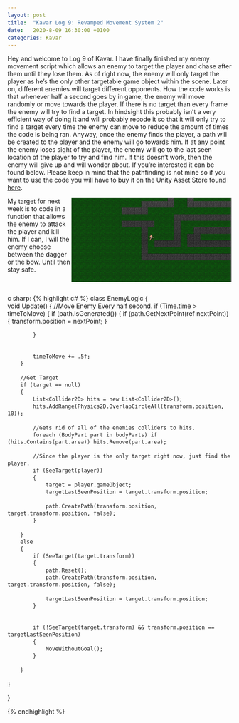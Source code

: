 ```yaml
---
layout: post
title:  "Kavar Log 9: Revamped Movement System 2"
date:   2020-8-09 16:30:00 +0100
categories: Kavar
---
```


Hey and welcome to Log 9 of Kavar. I have finally finished my enemy movement script which allows an enemy to target the player and chase after them until they lose them. As of right now, the enemy will only target the player as he’s the only other targetable game object within the scene. Later on, different enemies will target different opponents. 
How the code works is that whenever half a second goes by in game, the enemy will move randomly or move towards the player. If there is no target than every frame the enemy will try to find a target. In hindsight this probably isn’t a very efficient way of doing it and will probably recode it so that it will only try to find a target every time the enemy can move to reduce the amount of times the code is being ran. Anyway, once the enemy finds the player, a path will be created to the player and the enemy will go towards him. If at any point the enemy loses sight of the player, the enemy will go to the last seen location of the player to try and find him. If this doesn’t work, then the enemy will give up and will wonder about. If you’re interested it can be found below. Please keep in mind that the pathfinding is not mine so if you want to use the code you will have to buy it on the Unity Asset Store found [here](https://assetstore.unity.com/packages/tools/ai/simple-tile-pathfinding-136493).

<img align="right" width="360" height="190" src="/images/EnemyDetection.gif">



My target for next week is to code in a function that allows the enemy to attack the player and kill him. If I can, I will the enemy choose between the dagger or the bow. Until then stay safe.




<br /><br />c sharp:
{% highlight c# %}
class EnemyLogic 
{   
    void Update()
    {
        //Move Enemy Every half second.
        if (Time.time > timeToMove)
        {
            if (path.IsGenerated())
            {
                if (path.GetNextPoint(ref nextPoint))
                {
                    transform.position = nextPoint;
                }


            }


            timeToMove += .5f;
        }
    
        //Get Target
        if (target == null)
        {
            List<Collider2D> hits = new List<Collider2D>();
            hits.AddRange(Physics2D.OverlapCircleAll(transform.position, 10));

            //Gets rid of all of the enemies colliders to hits.
            foreach (BodyPart part in bodyParts) if (hits.Contains(part.area)) hits.Remove(part.area);

            //Since the player is the only target right now, just find the player.
            if (SeeTarget(player))
            {
                target = player.gameObject;
                targetLastSeenPosition = target.transform.position;

                path.CreatePath(transform.position, target.transform.position, false);
            }

        }
        else
        {
            if (SeeTarget(target.transform))
            {
                path.Reset();
                path.CreatePath(transform.position, target.transform.position, false);

                targetLastSeenPosition = target.transform.position;
            }


            if (!SeeTarget(target.transform) && transform.position == targetLastSeenPosition)
            {
                MoveWithoutGoal();
            }

        }
        
    }
    
}



{% endhighlight %}
